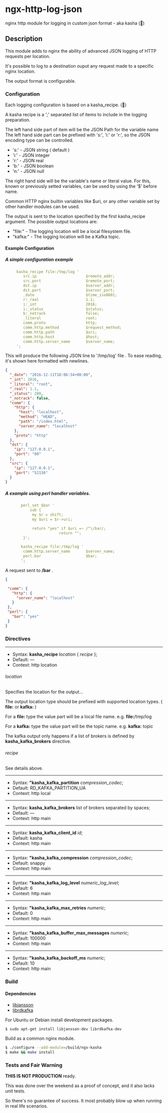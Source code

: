 # ngx-http-log-json


nginx http module for logging in custom json format - aka kasha (🍲)

## Description

This module adds to nginx the ability of advanced JSON logging of HTTP requests per location.

It's possible to log to a destination ouput any request made to a specific nginx location.

The output format is configurable.

### Configuration

Each logging configuration is based on a kasha_recipe. (🍲)

A kasha recipe is a ';' separated list of items to include in the logging preparation.

The left hand side part of item will be the JSON Path for the variable name
The left hand side part can be prefixed with 's:', 'i:' or 'r:', so the JSON encoding type can be controlled.

* 's:' - JSON string ( default )
* 'i:' - JSON integer
* 'r:' - JSON real
* 'b:' - JSON boolean
* 'n:' - JSON null

The right hand side will be the variable's name or literal value.
For this, known or previously setted variables, can be used by using the '$' before name.

Common HTTP nginx builtin variables like $uri, or any other variable set by other handler modules can be used.

The output is sent to the location specified by the first kasha_recipe argument.
The possible output locations are:

* "file:" - The logging location will be a local filesystem file.
* "kafka:" - The logging location will be a Kafka topic.

#### Example Configuration


##### A simple configuration example

```yaml
     kasha_recipe file:/tmp/log '
        src.ip                      $remote_addr;
        src.port                    $remote_port;
        dst.ip                      $server_addr;
        dst.port                    $server_port;
        _date                       $time_iso8601;
        r:_real                     1.1;
        i:_int                      2016;
        i:_status                   $status;
        b:_notrack                  false;
        _literal                    root;
        comm.proto                  http;
        comm.http.method            $request_method;
        comm.http.path              $uri;
        comm.http.host              $host;
        comm.http.server_name       $server_name;
     ';
```

This will produce the following JSON line to '/tmp/log' file .
To ease reading, it's shown here formatted with newlines.

```json
{
  "_date": "2016-12-11T18:06:54+00:00",
  "_int": 2016,
  "_literal": "root",
  "_real": 1.1,
  "_status": 200,
  "_notrack": false,
  "comm": {
    "http": {
      "host": "localhost",
      "method": "HEAD",
      "path": "/index.html",
      "server_name": "localhost"
    },
    "proto": "http"
  },
  "dst": {
    "ip": "127.0.0.1",
    "port": "80"
  },
  "src": {
    "ip": "127.0.0.1",
    "port": "52136"
  }
}
```

##### A example using perl handler variables.

```yaml
       perl_set $bar '
           sub {
            my $r = shift;
            my $uri = $r->uri;

            return "yes" if $uri =~ /^\/bar/;
                        return "";
        }';

       kasha_recipe file:/tmp/log '
        comm.http.server_name       $server_name;
        perl.bar                    $bar;
       ';
 ```

 A request sent to **/bar** .

 ```json
{

  "comm": {
    "http": {
      "server_name": "localhost"
    }
  },
  "perl": {
    "bar": "yes"
  }
}
```

### Directives

---
* Syntax: **kasha_recipe** _location_ { _recipe_ };
* Default: —
* Context: http location

###### _location_ ######

Specifies the location for the output...

The output location type should be prefixed with supported location types. ( **file:** or **kafka:** )

For a **file:** type the value part will be a local file name. e.g. **file:**/tmp/log

For a **kafka:** type the value part will be the topic name. e.g. **kafka:** topic

The kafka output only happens if a list of brokers is defined by **kasha_kafka_brokers** directive.

###### _recipe_ ######

See details above.

---

* Syntax: **"kasha_kafka_partition** _compression_codec_;
* Default: RD_KAFKA_PARTITION_UA
* Context: http local

---

* Syntax: **kasha_kafka_brokers** list of brokers separated by spaces;
* Default: —
* Context: http main

---

* Syntax: **kasha_kafka_client_id** _id_;
* Default: kasha
* Context: http main

---

* Syntax: **"kasha_kafka_compression** _compression_codec_;
* Default: snappy
* Context: http main

---

* Syntax: **"kasha_kafka_log_level** _numeric_log_level_;
* Default: 6
* Context: http main

---

* Syntax: **"kasha_kafka_max_retries** _numeric_;
* Default: 0
* Context: http main

---

* Syntax: **"kasha_kafka_buffer_max_messages** _numeric_;
* Default: 100000
* Context: http main

---

* Syntax: **"kasha_kafka_backoff_ms** _numeric_;
* Default: 10
* Context: http main



### Build

#### Dependencies

* [libjansson](http://www.digip.org/jansson/)
* [librdkafka](https://github.com/edenhill/librdkafka)

For Ubuntu or Debian install development packages.

```bash
$ sudo apt-get install libjansson-dev librdkafka-dev

```

Build as a common nginx module.

```bash
$ ./configure --add-module=/build/ngx-kasha
$ make && make install

```



### Tests and Fair Warning

**THIS IS NOT PRODUCTION** ready.

This was done over the weekend as a proof of concept, and it also lacks unit tests.

So there's no guarantee of success. It most probably blow up when running in real life scenarios.

